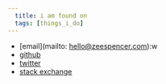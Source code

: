 ```yaml
---
  title: i am found on
  tags: [things_i_do]
---
```


* [email](mailto: hello@zeespencer.com):w
* [github](http://github.com/zspencer)
* [twitter](http://twitter.com/zspencer)
* [stack exchange](http://stackexchange.com/users/32761)

